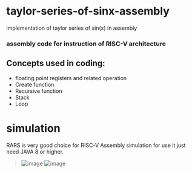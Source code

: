 # taylor-series-of-sinx-assembly
implementation of taylor series of sin(x) in assembly 


### assembly code for instruction of RISC-V architecture

## Concepts used in coding:
* floating point registers and related operation
* Create function
* Recursive function
* Stack
* Loop

# simulation
RARS is very good choice for RISC-V Assembly  simulation
for use it just need JAVA 8 or higher.
>![image](https://user-images.githubusercontent.com/82968741/211830301-2b37830a-74f0-4f13-ac4a-79de6e0eba0a.png)
>![image](https://user-images.githubusercontent.com/82968741/211830433-d000f042-8b22-4584-a9a0-f77589005c04.png)


